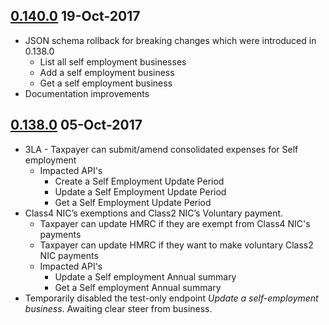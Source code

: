 
## [0.140.0](https://github.com/hmrc/self-assessment-api/releases/tag/v0.140.0) 19-Oct-2017

* JSON schema rollback for breaking changes which were introduced in 0.138.0
  * List all self employment businesses
  * Add a self employment business
  * Get a self employment business
* Documentation improvements

## [0.138.0](https://github.com/hmrc/self-assessment-api/releases/tag/v0.138.0) 05-Oct-2017

* 3LA - Taxpayer can submit/amend consolidated expenses for Self employment
  * Impacted API's
    * Create a Self Employment Update Period
    * Update a Self Employment Update Period
    * Get a Self Employment Update Period
* Class4 NIC’s exemptions and Class2 NIC’s Voluntary payment. 
  * Taxpayer can update HMRC if they are exempt from Class4 NIC's payments
  * Taxpayer can update HMRC if they want to make voluntary Class2 NIC payments
  * Impacted API's
    * Update a Self employment Annual summary
    * Get a Self employment Annual summary
* Temporarily disabled the test-only endpoint _Update a self-employment business_. Awaiting clear steer from business. 